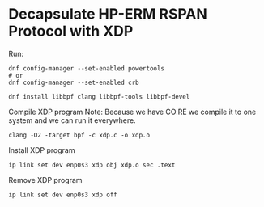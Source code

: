 # Decapsulate HP-ERM RSPAN Protocol with XDP


Run:

```
dnf config-manager --set-enabled powertools
# or
dnf config-manager --set-enabled crb
```
```
dnf install libbpf clang libbpf-tools libbpf-devel
```

Compile XDP program
Note: Because we have CO.RE we compile it to one system and we can run it everywhere.
```
clang -O2 -target bpf -c xdp.c -o xdp.o
```
Install XDP program
```
ip link set dev enp0s3 xdp obj xdp.o sec .text
```

Remove XDP program
```
ip link set dev enp0s3 xdp off
```

